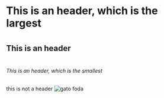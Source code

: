 # <h1> This is an  header, which is the largest

# <h2> This is an header

# <h6> This is an  header, which is the smallest

this is not a header
![gato foda](https://octodex.github.com/images/privateinvestocat.jpg)
